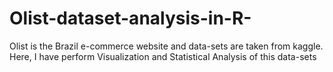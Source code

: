 # Olist-dataset-analysis-in-R-
Olist is the Brazil e-commerce website and data-sets are taken from kaggle. Here, I have perform Visualization and Statistical Analysis of this data-sets 
